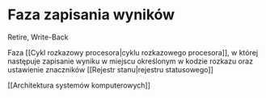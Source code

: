 # Faza zapisania wyników
Retire, Write-Back

Faza [[Cykl rozkazowy procesora|cyklu rozkazowego procesora]], w której następuje zapisanie wyniku w miejscu określonym w kodzie rozkazu oraz ustawienie znaczników [[Rejestr stanu|rejestru statusowego]]

[[Architektura systemów komputerowych]]